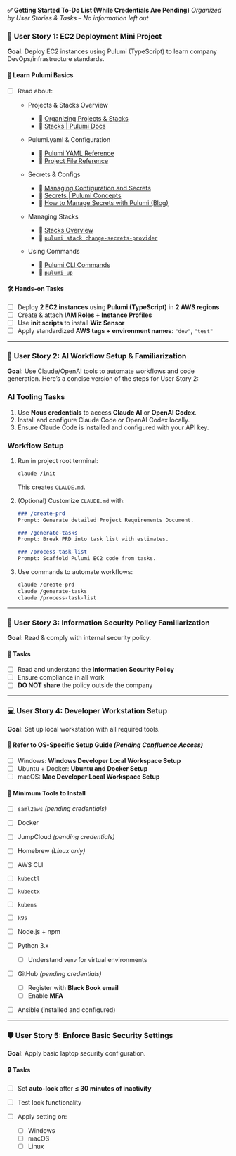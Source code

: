 **✅ Getting Started To-Do List (While Credentials Are Pending)**
*Organized by User Stories & Tasks – No information left out*


### 🧩 **User Story 1: EC2 Deployment Mini Project**

**Goal**: Deploy EC2 instances using Pulumi (TypeScript) to learn company DevOps/infrastructure standards.

#### 📘 **Learn Pulumi Basics**

* [ ] Read about:

  * Projects & Stacks Overview

    * 📄 [Organizing Projects & Stacks](https://www.pulumi.com/docs/intro/concepts/project/)
    * 📄 [Stacks | Pulumi Docs](https://www.pulumi.com/docs/intro/concepts/stack/)
  * Pulumi.yaml & Configuration

    * 📄 [Pulumi YAML Reference](https://www.pulumi.com/docs/intro/languages/yaml/)
    * 📄 [Project File Reference](https://www.pulumi.com/docs/intro/concepts/project/)
  * Secrets & Configs

    * 📄 [Managing Configuration and Secrets](https://www.pulumi.com/docs/intro/concepts/config/)
    * 📄 [Secrets | Pulumi Concepts](https://www.pulumi.com/docs/intro/concepts/secrets/)
    * 📄 [How to Manage Secrets with Pulumi (Blog)](https://www.pulumi.com/blog/managing-secrets-with-pulumi/)
  * Managing Stacks

    * 📄 [Stacks Overview](https://www.pulumi.com/docs/intro/concepts/stack/)
    * 📄 [`pulumi stack change-secrets-provider`](https://www.pulumi.com/docs/cli/commands/pulumi_stack_change-secrets-provider/)
  * Using Commands

    * 📄 [Pulumi CLI Commands](https://www.pulumi.com/docs/cli/)
    * 📄 [`pulumi up`](https://www.pulumi.com/docs/cli/commands/pulumi_up/)

#### 🛠️ **Hands-on Tasks**

* [ ] Deploy **2 EC2 instances** using **Pulumi (TypeScript)** in **2 AWS regions**
* [ ] Create & attach **IAM Roles + Instance Profiles**
* [ ] Use **init scripts** to install **Wiz Sensor**
* [ ] Apply standardized **AWS tags + environment names**: `"dev"`, `"test"`

---

### 🤖 **User Story 2: AI Workflow Setup & Familiarization**

**Goal**: Use Claude/OpenAI tools to automate workflows and code generation.
Here’s a concise version of the steps for User Story 2:

### AI Tooling Tasks

1. Use **Nous credentials** to access **Claude AI** or **OpenAI Codex**.
2. Install and configure Claude Code or OpenAI Codex locally.
3. Ensure Claude Code is installed and configured with your API key.

### Workflow Setup

1. Run in project root terminal:

   ```bash
   claude /init
   ```

   This creates `CLAUDE.md`.

2. (Optional) Customize `CLAUDE.md` with:

   ```markdown
   ### /create-prd
   Prompt: Generate detailed Project Requirements Document.

   ### /generate-tasks
   Prompt: Break PRD into task list with estimates.

   ### /process-task-list
   Prompt: Scaffold Pulumi EC2 code from tasks.
   ```

3. Use commands to automate workflows:

   ```bash
   claude /create-prd
   claude /generate-tasks
   claude /process-task-list
   ```

---

### 🔐 **User Story 3: Information Security Policy Familiarization**

**Goal**: Read & comply with internal security policy.

#### 📘 **Tasks**

* [ ] Read and understand the **Information Security Policy**
* [ ] Ensure compliance in all work
* [ ] **DO NOT share** the policy outside the company

---

### 💻 **User Story 4: Developer Workstation Setup**

**Goal**: Set up local workstation with all required tools.

#### 📘 **Refer to OS-Specific Setup Guide** *(Pending Confluence Access)*

* [ ] Windows: **Windows Developer Local Workspace Setup**
* [ ] Ubuntu + Docker: **Ubuntu and Docker Setup**
* [ ] macOS: **Mac Developer Local Workspace Setup**

#### 🧰 **Minimum Tools to Install**

* [ ] `saml2aws` *(pending credentials)*
* [ ] Docker
* [ ] JumpCloud *(pending credentials)*
* [ ] Homebrew *(Linux only)*
* [ ] AWS CLI
* [ ] `kubectl`
* [ ] `kubectx`
* [ ] `kubens`
* [ ] `k9s`
* [ ] Node.js + npm
* [ ] Python 3.x

  * [ ] Understand `venv` for virtual environments
* [ ] GitHub *(pending credentials)*

  * [ ] Register with **Black Book email**
  * [ ] Enable **MFA**
* [ ] Ansible (installed and configured)

---

### 🛡️ **User Story 5: Enforce Basic Security Settings**

**Goal**: Apply basic laptop security configuration.

#### 🔒 **Tasks**

* [ ] Set **auto-lock** after **≤ 30 minutes of inactivity**
* [ ] Test lock functionality
* [ ] Apply setting on:

  * [ ] Windows
  * [ ] macOS
  * [ ] Linux
